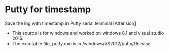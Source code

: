 # Putty for timestamp
Save the log with timestamp in Putty serial terminal
[Attension]
- This source is for windows and worked on windows 8.1 and visual studio 2015.
- The excutable file, putty.exe is in /windows/VS2012/putty/Release.
